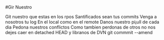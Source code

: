 #Gir Nuestro

Git nuestro que estas en los rpos
Santificados sean tus commits
Venga a nosotros tu log
En el local como en el remote
Danos nuestro pi¡ull de cada dia
Pedona nuestros conflictos
Como tambien perdonas de otros
no nos dejes caer en detached HEAD
y libranos de DVN
git commmit --amend



